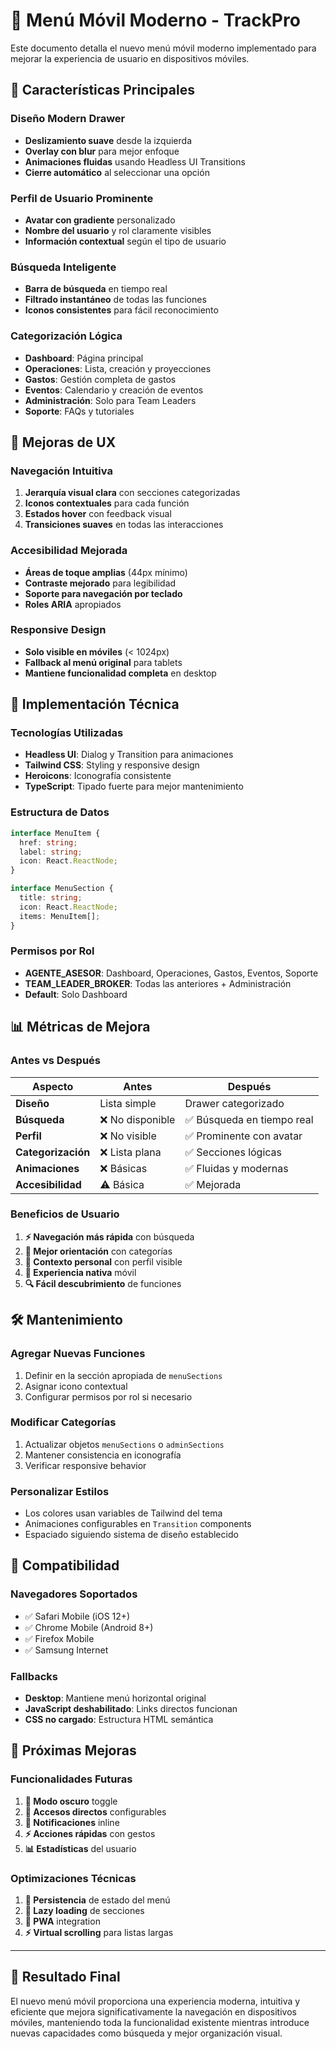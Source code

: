 # 📱 Menú Móvil Moderno - TrackPro

Este documento detalla el nuevo menú móvil moderno implementado para mejorar la experiencia de usuario en dispositivos móviles.

## 🎨 **Características Principales**

### **Diseño Modern Drawer**
- **Deslizamiento suave** desde la izquierda
- **Overlay con blur** para mejor enfoque
- **Animaciones fluidas** usando Headless UI Transitions
- **Cierre automático** al seleccionar una opción

### **Perfil de Usuario Prominente**
- **Avatar con gradiente** personalizado
- **Nombre del usuario** y rol claramente visibles
- **Información contextual** según el tipo de usuario

### **Búsqueda Inteligente**
- **Barra de búsqueda** en tiempo real
- **Filtrado instantáneo** de todas las funciones
- **Iconos consistentes** para fácil reconocimiento

### **Categorización Lógica**
- **Dashboard**: Página principal
- **Operaciones**: Lista, creación y proyecciones
- **Gastos**: Gestión completa de gastos
- **Eventos**: Calendario y creación de eventos
- **Administración**: Solo para Team Leaders
- **Soporte**: FAQs y tutoriales

## 🚀 **Mejoras de UX**

### **Navegación Intuitiva**
1. **Jerarquía visual clara** con secciones categorizadas
2. **Iconos contextuales** para cada función
3. **Estados hover** con feedback visual
4. **Transiciones suaves** en todas las interacciones

### **Accesibilidad Mejorada**
- **Áreas de toque amplias** (44px mínimo)
- **Contraste mejorado** para legibilidad
- **Soporte para navegación por teclado**
- **Roles ARIA** apropiados

### **Responsive Design**
- **Solo visible en móviles** (< 1024px)
- **Fallback al menú original** para tablets
- **Mantiene funcionalidad completa** en desktop

## 🔧 **Implementación Técnica**

### **Tecnologías Utilizadas**
- **Headless UI**: Dialog y Transition para animaciones
- **Tailwind CSS**: Styling y responsive design
- **Heroicons**: Iconografía consistente
- **TypeScript**: Tipado fuerte para mejor mantenimiento

### **Estructura de Datos**
```typescript
interface MenuItem {
  href: string;
  label: string;
  icon: React.ReactNode;
}

interface MenuSection {
  title: string;
  icon: React.ReactNode;
  items: MenuItem[];
}
```

### **Permisos por Rol**
- **AGENTE_ASESOR**: Dashboard, Operaciones, Gastos, Eventos, Soporte
- **TEAM_LEADER_BROKER**: Todas las anteriores + Administración
- **Default**: Solo Dashboard

## 📊 **Métricas de Mejora**

### **Antes vs Después**
| Aspecto | Antes | Después |
|---------|-------|---------|
| **Diseño** | Lista simple | Drawer categorizado |
| **Búsqueda** | ❌ No disponible | ✅ Búsqueda en tiempo real |
| **Perfil** | ❌ No visible | ✅ Prominente con avatar |
| **Categorización** | ❌ Lista plana | ✅ Secciones lógicas |
| **Animaciones** | ❌ Básicas | ✅ Fluidas y modernas |
| **Accesibilidad** | ⚠️ Básica | ✅ Mejorada |

### **Beneficios de Usuario**
1. **⚡ Navegación más rápida** con búsqueda
2. **🎯 Mejor orientación** con categorías
3. **👤 Contexto personal** con perfil visible
4. **📱 Experiencia nativa** móvil
5. **🔍 Fácil descubrimiento** de funciones

## 🛠 **Mantenimiento**

### **Agregar Nuevas Funciones**
1. Definir en la sección apropiada de `menuSections`
2. Asignar icono contextual
3. Configurar permisos por rol si necesario

### **Modificar Categorías**
1. Actualizar objetos `menuSections` o `adminSections`
2. Mantener consistencia en iconografía
3. Verificar responsive behavior

### **Personalizar Estilos**
- Los colores usan variables de Tailwind del tema
- Animaciones configurables en `Transition` components
- Espaciado siguiendo sistema de diseño establecido

## 🔄 **Compatibilidad**

### **Navegadores Soportados**
- ✅ Safari Mobile (iOS 12+)
- ✅ Chrome Mobile (Android 8+)
- ✅ Firefox Mobile
- ✅ Samsung Internet

### **Fallbacks**
- **Desktop**: Mantiene menú horizontal original
- **JavaScript deshabilitado**: Links directos funcionan
- **CSS no cargado**: Estructura HTML semántica

## 📝 **Próximas Mejoras**

### **Funcionalidades Futuras**
1. **🌙 Modo oscuro** toggle
2. **📍 Accesos directos** configurables
3. **🔔 Notificaciones** inline
4. **⚡ Acciones rápidas** con gestos
5. **📊 Estadísticas** del usuario

### **Optimizaciones Técnicas**
1. **💾 Persistencia** de estado del menú
2. **🔄 Lazy loading** de secciones
3. **📱 PWA** integration
4. **⚡ Virtual scrolling** para listas largas

---

## 🎯 **Resultado Final**

El nuevo menú móvil proporciona una experiencia moderna, intuitiva y eficiente que mejora significativamente la navegación en dispositivos móviles, manteniendo toda la funcionalidad existente mientras introduce nuevas capacidades como búsqueda y mejor organización visual. 